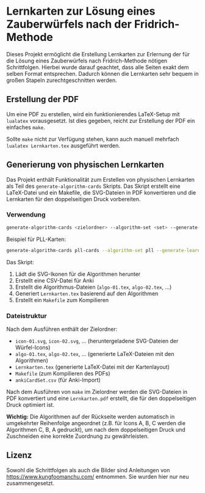 # Lernkarten zur Lösung eines Zauberwürfels nach der Fridrich-Methode

Dieses Projekt ermöglicht die Erstellung Lernkarten zur Erlernung der für die
Lösung eines Zauberwürfels nach Fridrich-Methode nötigen Schrittfolgen. Hierbei
wurde darauf geachtet, dass alle Seiten exakt dem selben Format entsprechen.
Dadurch können die Lernkarten sehr bequem in großen Stapeln zurechtgeschnitten
werden.

## Erstellung der PDF

Um eine PDF zu erstellen, wird ein funktionierendes LaTeX-Setup mit `lualatex`
vorausgesetzt. Ist dies gegeben, reicht zur Erstellung der PDF ein einfaches
`make`.

Sollte `make` nicht zur Verfügung stehen, kann auch manuell mehrfach `lualatex
Lernkarten.tex` ausgeführt werden.

## Generierung von physischen Lernkarten

Das Projekt enthält Funktionalität zum Erstellen von physischen Lernkarten als Teil des
`generate-algorithm-cards` Skripts. Das Skript erstellt eine LaTeX-Datei und ein Makefile,
die SVG-Dateien in PDF konvertieren und die Lernkarten für den doppelseitigen Druck vorbereiten.

### Verwendung

```bash
generate-algorithm-cards <zielordner> --algorithm-set <set> --generate-learning-cards
```

Beispiel für PLL-Karten:
```bash
generate-algorithm-cards pll-cards --algorithm-set pll --generate-learning-cards
```

Das Skript:
1. Lädt die SVG-Ikonen für die Algorithmen herunter
2. Erstellt eine CSV-Datei für Anki
3. Erstellt die Algorithmus-Dateien (`algo-01.tex`, `algo-02.tex`, ...)
4. Generiert `Lernkarten.tex` basierend auf den Algorithmen
5. Erstellt ein `Makefile` zum Kompilieren

### Dateistruktur

Nach dem Ausführen enthält der Zielordner:
- `icon-01.svg`, `icon-02.svg`, ... (heruntergeladene SVG-Dateien der Würfel-Icons)
- `algo-01.tex`, `algo-02.tex`, ... (generierte LaTeX-Dateien mit den Algorithmen)
- `Lernkarten.tex` (generierte LaTeX-Datei mit der Kartenlayout)
- `Makefile` (zum Kompilieren des PDFs)
- `ankiCardSet.csv` (für Anki-Import)

Nach dem Ausführen von `make` im Zielordner werden die SVG-Dateien in PDF konvertiert
und eine `Lernkarten.pdf` erstellt, die für den doppelseitigen Druck optimiert ist.

**Wichtig:** Die Algorithmen auf der Rückseite werden automatisch in umgekehrter
Reihenfolge angeordnet (z.B. für Icons A, B, C werden die Algorithmen C, B, A
gedruckt), um nach dem doppelseitigen Druck und Zuschneiden eine korrekte
Zuordnung zu gewährleisten.

## Lizenz

Sowohl die Schrittfolgen als auch die Bilder sind Anleitungen von
https://www.kungfoomanchu.com/ entnommen. Sie wurden hier nur neu
zusammengesetzt.

